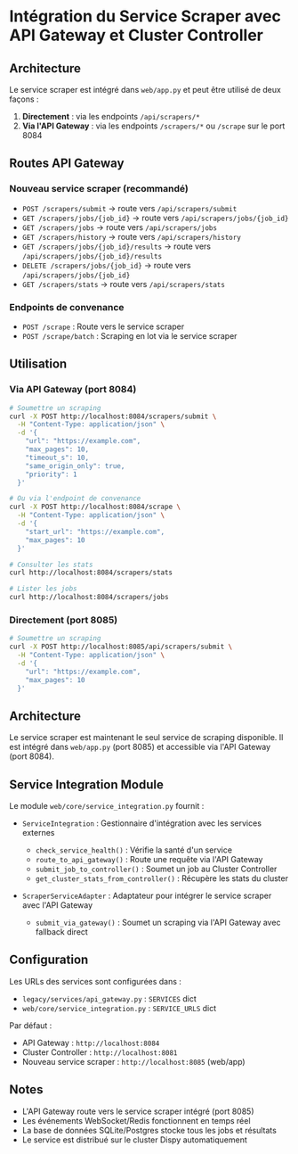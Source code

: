 # Intégration du Service Scraper avec API Gateway et Cluster Controller

## Architecture

Le service scraper est intégré dans `web/app.py` et peut être utilisé de deux façons :

1. **Directement** : via les endpoints `/api/scrapers/*`
2. **Via l'API Gateway** : via les endpoints `/scrapers/*` ou `/scrape` sur le port 8084

## Routes API Gateway

### Nouveau service scraper (recommandé)

- `POST /scrapers/submit` → route vers `/api/scrapers/submit`
- `GET /scrapers/jobs/{job_id}` → route vers `/api/scrapers/jobs/{job_id}`
- `GET /scrapers/jobs` → route vers `/api/scrapers/jobs`
- `GET /scrapers/history` → route vers `/api/scrapers/history`
- `GET /scrapers/jobs/{job_id}/results` → route vers `/api/scrapers/jobs/{job_id}/results`
- `DELETE /scrapers/jobs/{job_id}` → route vers `/api/scrapers/jobs/{job_id}`
- `GET /scrapers/stats` → route vers `/api/scrapers/stats`

### Endpoints de convenance

- `POST /scrape` : Route vers le service scraper
- `POST /scrape/batch` : Scraping en lot via le service scraper


## Utilisation

### Via API Gateway (port 8084)

```bash
# Soumettre un scraping
curl -X POST http://localhost:8084/scrapers/submit \
  -H "Content-Type: application/json" \
  -d '{
    "url": "https://example.com",
    "max_pages": 10,
    "timeout_s": 10,
    "same_origin_only": true,
    "priority": 1
  }'

# Ou via l'endpoint de convenance
curl -X POST http://localhost:8084/scrape \
  -H "Content-Type: application/json" \
  -d '{
    "start_url": "https://example.com",
    "max_pages": 10
  }'

# Consulter les stats
curl http://localhost:8084/scrapers/stats

# Lister les jobs
curl http://localhost:8084/scrapers/jobs
```

### Directement (port 8085)

```bash
# Soumettre un scraping
curl -X POST http://localhost:8085/api/scrapers/submit \
  -H "Content-Type: application/json" \
  -d '{
    "url": "https://example.com",
    "max_pages": 10
  }'
```

## Architecture

Le service scraper est maintenant le seul service de scraping disponible. Il est intégré dans `web/app.py` (port 8085) et accessible via l'API Gateway (port 8084).

## Service Integration Module

Le module `web/core/service_integration.py` fournit :

- `ServiceIntegration` : Gestionnaire d'intégration avec les services externes
  - `check_service_health()` : Vérifie la santé d'un service
  - `route_to_api_gateway()` : Route une requête via l'API Gateway
  - `submit_job_to_controller()` : Soumet un job au Cluster Controller
  - `get_cluster_stats_from_controller()` : Récupère les stats du cluster

- `ScraperServiceAdapter` : Adaptateur pour intégrer le service scraper avec l'API Gateway
  - `submit_via_gateway()` : Soumet un scraping via l'API Gateway avec fallback direct

## Configuration

Les URLs des services sont configurées dans :

- `legacy/services/api_gateway.py` : `SERVICES` dict
- `web/core/service_integration.py` : `SERVICE_URLS` dict

Par défaut :
- API Gateway : `http://localhost:8084`
- Cluster Controller : `http://localhost:8081`
- Nouveau service scraper : `http://localhost:8085` (web/app)

## Notes

- L'API Gateway route vers le service scraper intégré (port 8085)
- Les événements WebSocket/Redis fonctionnent en temps réel
- La base de données SQLite/Postgres stocke tous les jobs et résultats
- Le service est distribué sur le cluster Dispy automatiquement

